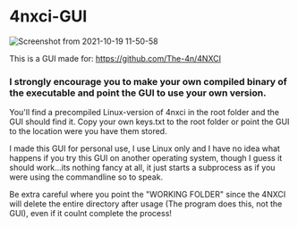 # 4nxci-GUI
![Screenshot from 2021-10-19 11-50-58](https://user-images.githubusercontent.com/59517785/137888926-82a3f57f-2660-40b5-85e2-714a3ab67734.png)

This is a GUI made for: https://github.com/The-4n/4NXCI

<h3>I strongly encourage you to make your own compiled binary of the executable and point the GUI to use your own version.</h3>

You'll find a precompiled Linux-version of 4nxci in the root folder and the GUI should find it. 
Copy your own keys.txt to the root folder or point the GUI to the location were you have them stored.

I made this GUI for personal use, I use Linux only and I have no idea what happens if you try this GUI on another operating system, though I guess it should work...its nothing fancy at all, it just starts a subprocess as if you were using the commandline so to speak.

Be extra careful where you point the "WORKING FOLDER" since the 4NXCI will delete the entire directory after usage (The program does this, not the GUI), even if it coulnt complete the process!
